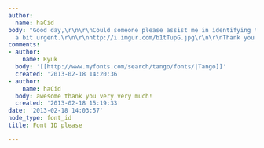 ```yaml
---
author:
  name: haCid
body: "Good day,\r\n\r\nCould someone please assist me in identifying this font? Its
  a bit urgent.\r\n\r\nhttp://i.imgur.com/b1tTupG.jpg\r\n\r\nThank you and kind regards\r\n\r\nhaCid"
comments:
- author:
    name: Ryuk
  body: '[[http://www.myfonts.com/search/tango/fonts/|Tango]]'
  created: '2013-02-18 14:20:36'
- author:
    name: haCid
  body: awesome thank you very very much!
  created: '2013-02-18 15:19:33'
date: '2013-02-18 14:03:57'
node_type: font_id
title: Font ID please

---
```

